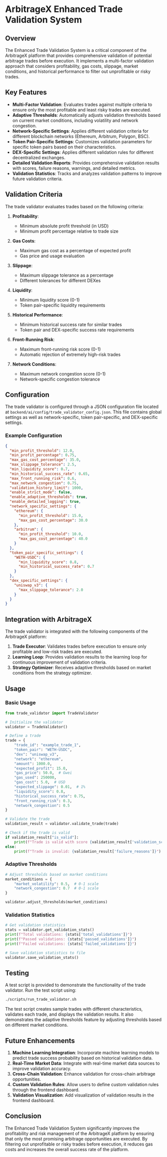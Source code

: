 # ArbitrageX Enhanced Trade Validation System

## Overview

The Enhanced Trade Validation System is a critical component of the ArbitrageX platform that provides comprehensive validation of potential arbitrage trades before execution. It implements a multi-factor validation approach that considers profitability, gas costs, slippage, market conditions, and historical performance to filter out unprofitable or risky trades.

## Key Features

- **Multi-Factor Validation**: Evaluates trades against multiple criteria to ensure only the most profitable and least risky trades are executed.
- **Adaptive Thresholds**: Automatically adjusts validation thresholds based on current market conditions, including volatility and network congestion.
- **Network-Specific Settings**: Applies different validation criteria for different blockchain networks (Ethereum, Arbitrum, Polygon, BSC).
- **Token Pair-Specific Settings**: Customizes validation parameters for specific token pairs based on their characteristics.
- **DEX-Specific Settings**: Applies different validation rules for different decentralized exchanges.
- **Detailed Validation Reports**: Provides comprehensive validation results with scores, failure reasons, warnings, and detailed metrics.
- **Validation Statistics**: Tracks and analyzes validation patterns to improve future validation criteria.

## Validation Criteria

The trade validator evaluates trades based on the following criteria:

1. **Profitability**:
   - Minimum absolute profit threshold (in USD)
   - Minimum profit percentage relative to trade size

2. **Gas Costs**:
   - Maximum gas cost as a percentage of expected profit
   - Gas price and usage evaluation

3. **Slippage**:
   - Maximum slippage tolerance as a percentage
   - Different tolerances for different DEXes

4. **Liquidity**:
   - Minimum liquidity score (0-1)
   - Token pair-specific liquidity requirements

5. **Historical Performance**:
   - Minimum historical success rate for similar trades
   - Token pair and DEX-specific success rate requirements

6. **Front-Running Risk**:
   - Maximum front-running risk score (0-1)
   - Automatic rejection of extremely high-risk trades

7. **Network Conditions**:
   - Maximum network congestion score (0-1)
   - Network-specific congestion tolerance

## Configuration

The trade validator is configured through a JSON configuration file located at `backend/ai/config/trade_validator_config.json`. This file contains global settings as well as network-specific, token pair-specific, and DEX-specific settings.

### Example Configuration

```json
{
  "min_profit_threshold": 12.0,
  "min_profit_percentage": 0.75,
  "max_gas_cost_percentage": 35.0,
  "max_slippage_tolerance": 2.5,
  "min_liquidity_score": 0.7,
  "min_historical_success_rate": 0.65,
  "max_front_running_risk": 0.6,
  "max_network_congestion": 0.75,
  "validation_history_limit": 1000,
  "enable_strict_mode": false,
  "enable_adaptive_thresholds": true,
  "enable_detailed_logging": true,
  "network_specific_settings": {
    "ethereum": {
      "min_profit_threshold": 15.0,
      "max_gas_cost_percentage": 30.0
    },
    "arbitrum": {
      "min_profit_threshold": 10.0,
      "max_gas_cost_percentage": 40.0
    }
  },
  "token_pair_specific_settings": {
    "WETH-USDC": {
      "min_liquidity_score": 0.8,
      "min_historical_success_rate": 0.7
    }
  },
  "dex_specific_settings": {
    "uniswap_v3": {
      "max_slippage_tolerance": 2.0
    }
  }
}
```

## Integration with ArbitrageX

The trade validator is integrated with the following components of the ArbitrageX platform:

1. **Trade Executor**: Validates trades before execution to ensure only profitable and low-risk trades are executed.
2. **Learning Loop**: Provides validation results to the learning loop for continuous improvement of validation criteria.
3. **Strategy Optimizer**: Receives adaptive thresholds based on market conditions from the strategy optimizer.

## Usage

### Basic Usage

```python
from trade_validator import TradeValidator

# Initialize the validator
validator = TradeValidator()

# Define a trade
trade = {
    "trade_id": "example_trade_1",
    "token_pair": "WETH-USDC",
    "dex": "uniswap_v3",
    "network": "ethereum",
    "amount": 1000.0,
    "expected_profit": 15.0,
    "gas_price": 50.0,  # Gwei
    "gas_used": 250000,
    "gas_cost": 5.0,  # USD
    "expected_slippage": 0.01,  # 1%
    "liquidity_score": 0.8,
    "historical_success_rate": 0.75,
    "front_running_risk": 0.3,
    "network_congestion": 0.5
}

# Validate the trade
validation_result = validator.validate_trade(trade)

# Check if the trade is valid
if validation_result["is_valid"]:
    print(f"Trade is valid with score {validation_result['validation_score']}")
else:
    print(f"Trade is invalid: {validation_result['failure_reasons']}")
```

### Adaptive Thresholds

```python
# Adjust thresholds based on market conditions
market_conditions = {
    "market_volatility": 0.5,  # 0-1 scale
    "network_congestion": 0.7  # 0-1 scale
}

validator.adjust_thresholds(market_conditions)
```

### Validation Statistics

```python
# Get validation statistics
stats = validator.get_validation_stats()
print(f"Total validations: {stats['total_validations']}")
print(f"Passed validations: {stats['passed_validations']}")
print(f"Failed validations: {stats['failed_validations']}")

# Save validation statistics to file
validator.save_validation_stats()
```

## Testing

A test script is provided to demonstrate the functionality of the trade validator. Run the test script using:

```bash
./scripts/run_trade_validator.sh
```

The test script creates sample trades with different characteristics, validates each trade, and displays the validation results. It also demonstrates the adaptive thresholds feature by adjusting thresholds based on different market conditions.

## Future Enhancements

1. **Machine Learning Integration**: Incorporate machine learning models to predict trade success probability based on historical validation data.
2. **Real-Time Market Data**: Integrate with real-time market data sources to improve validation accuracy.
3. **Cross-Chain Validation**: Enhance validation for cross-chain arbitrage opportunities.
4. **Custom Validation Rules**: Allow users to define custom validation rules through the frontend dashboard.
5. **Validation Visualization**: Add visualization of validation results in the frontend dashboard.

## Conclusion

The Enhanced Trade Validation System significantly improves the profitability and risk management of the ArbitrageX platform by ensuring that only the most promising arbitrage opportunities are executed. By filtering out unprofitable or risky trades before execution, it reduces gas costs and increases the overall success rate of the platform. 